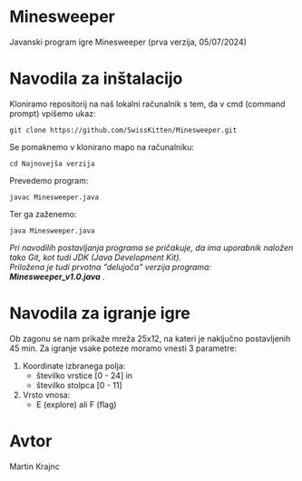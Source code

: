 # Minesweeper
Javanski program igre Minesweeper (prva verzija, 05/07/2024)

# Navodila za inštalacijo
Kloniramo repositorij na naš lokalni računalnik s tem, da v cmd (command prompt) vpišemo ukaz:
```
git clone https://github.com/SwissKitten/Minesweeper.git
```
Se pomaknemo v klonirano mapo na računalniku:
```
cd Najnovejša verzija
```
Prevedemo program:
```
javac Minesweeper.java
```
Ter ga zaženemo:
```
java Minesweeper.java
```
*Pri navodilih postavljanja programa se pričakuje, da ima uporabnik naložen tako Git, kot tudi JDK (Java Development Kit).*<br />
*Priložena je tudi prvotna "delujoča" verzija programa:* ***Minesweeper_v1.0.java*** *.*

# Navodila za igranje igre
Ob zagonu se nam prikaže mreža 25x12, na kateri je naključno postavljenih 45 min.
Za igranje vsake poteze moramo vnesti 3 parametre: 
1. Koordinate izbranega polja:
   * številko vrstice [0 - 24] in
   * številko stolpca [0 - 11]
2. Vrsto vnosa:
   * E (explore) ali F (flag)
  
# Avtor
Martin Krajnc
